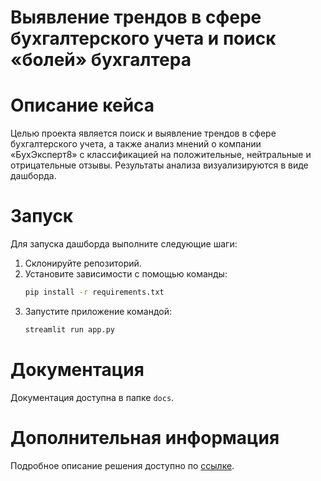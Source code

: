 # Выявление трендов в сфере бухгалтерского учета и поиск «болей» бухгалтера

# Описание кейса

Целью проекта является поиск и выявление трендов в сфере бухгалтерского учета, а также анализ мнений о компании «БухЭксперт8» с классификацией на положительные, нейтральные и отрицательные отзывы. Результаты анализа визуализируются в виде дашборда.

# Запуск

Для запуска дашборда выполните следующие шаги:
1. Склонируйте репозиторий.
2. Установите зависимости с помощью команды:
   ```bash
   pip install -r requirements.txt
   ```
3. Запустите приложение командой:
   ```bash
   streamlit run app.py
   ```
# Документация

Документация доступна в папке `docs`.

# Дополнительная информация

Подробное описание решения доступно по [ссылке](https://docs.google.com/document/d/1p5WZpnr5TvgkfSmF9k3J0KWfQHqqDNbWFoD-BI2ZtcA/edit?usp=sharing).
